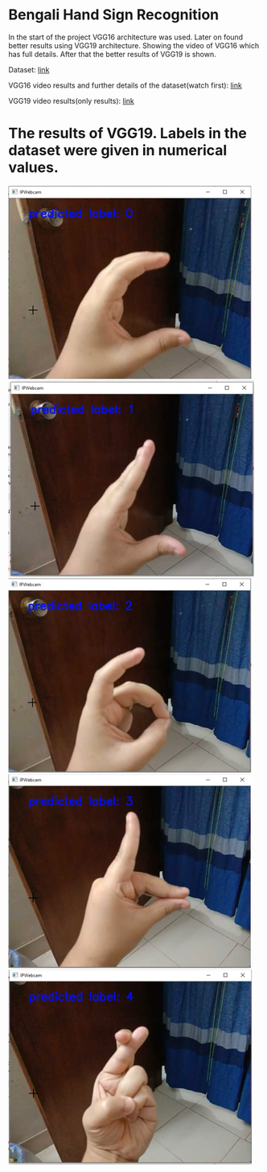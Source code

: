 <h1>Bengali Hand Sign Recognition</h1>
<p>In the start of the project VGG16 architecture was used. Later on found better results using VGG19 architecture.
Showing the video of VGG16 which has full details. After that the better results of VGG19 is shown.
</p>

<p>Dataset: <a href="https://www.kaggle.com/muntakimrafi/bengali-sign-language-dataset">link</a></p>

<p>VGG16 video results and further details of the dataset(watch first): <a href="https://drive.google.com/file/d/122nhslpaDd8GPEftuUM78gEfYuUrtdNL/view">link</a></p>

<p>VGG19 video results(only results): <a href="https://drive.google.com/file/d/1KVs7-SqdHMVQNY9lmk6XF87LnkkvfN5D/view">link</a></p>

<h1>The results of VGG19. Labels in the dataset were given in numerical values.</h1>
<img src="images/label0.PNG" alt="">
<img src="images/label1.PNG" alt="">
<img src="images/label2.PNG" alt="">
<img src="images/label3.PNG" alt="">
<img src="images/label4.PNG" alt="">





